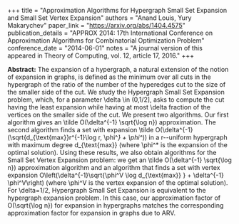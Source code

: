 +++
title = "Approximation Algorithms for Hypergraph Small Set Expansion and Small Set Vertex Expansion"
authors = "Anand Louis, Yury Makarychev"
paper_link = "https://arxiv.org/abs/1404.4575"
publication_details = "APPROX 2014: 17th International Conference on Approximation Algorithms for Combinatorial Optimization Problem"
conference_date = "2014-06-01"
notes = "A journal version of this appeared in Theory of Computing, vol. 12, article 17, 2016."
+++

<b>Abstract:</b>
The expansion of a hypergraph, a natural extension of the notion of expansion in graphs, is defined as the minimum over all cuts in the hypergraph of the ratio of the number of the hyperedges cut to the size of the smaller side of the cut. We study the Hypergraph Small Set Expansion problem, which, for a parameter \delta \in (0,1/2], asks to compute the cut having the least expansion while having at most \delta fraction of the vertices on the smaller side of the cut. We present two algorithms. Our first algorithm gives an \tilde O(\delta^{-1} \sqrt{\log n}) approximation. The second algorithm finds a set with expansion \tilde O(\delta^{-1}(\sqrt{d_{\text{max}}r^{-1}\log r\, \phi^*} + \phi^*)) in a r--uniform hypergraph with maximum degree d_{\text{max}} (where \phi^* is the expansion of the optimal solution). Using these results, we also obtain algorithms for the Small Set Vertex Expansion problem: we get an \tilde O(\delta^{-1} \sqrt{\log n}) approximation algorithm and an algorithm that finds a set with vertex expansion O\left(\delta^{-1}\sqrt{\phi^V \log d_{\text{max}} } + \delta^{-1} \phi^V\right) (where \phi^V is the vertex expansion of the optimal solution). 
For \delta=1/2, Hypergraph Small Set Expansion is equivalent to the hypergraph expansion problem. In this case, our approximation factor of O(\sqrt{\log n}) for expansion in hypergraphs matches the corresponding approximation factor for expansion in graphs due to ARV.